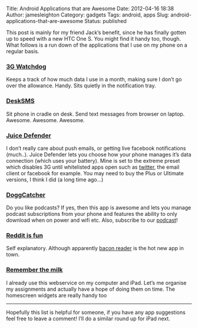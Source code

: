 Title: Android Applications that are Awesome
Date: 2012-04-16 18:38
Author: jamesleighton
Category: gadgets
Tags: android, apps
Slug: android-applications-that-are-awesome
Status: published

This post is mainly for my friend Jack’s benefit, since he has finally gotten up to speed with a new HTC One S. You might find it handy too, though. What follows is a run down of the applications that I use on my phone on a regular basis.

### [3G Watchdog](https://play.google.com/store/apps/details?id=net.rgruet.android.g3watchdog)

Keeps a track of how much data I use in a month, making sure I don’t go over the allowance. Handy. Sits quietly in the notification tray.

### [DeskSMS](https://play.google.com/store/apps/details?id=com.koushikdutta.desktopsms&feature=search_result)

Sit phone in cradle on desk. Send text messages from browser on laptop. Awesome. Awesome. Awesome.

### [Juice Defender](https://play.google.com/store/apps/details?id=com.latedroid.juicedefender)

I don’t really care about push emails, or getting live facebook notifications (much..). Juice Defender lets you choose how your phone manages it’s data connection (which uses your battery). Mine is set to the extreme preset which disables 3G until whitelisted apps open such as [twitter](http://www.twitter.com/geekyjames), the email client or facebook for example. You may need to buy the Plus or Ultimate versions, I think I did (a long time ago…)

### [DoggCatcher](https://play.google.com/store/apps/details?id=com.snoggdoggler.android.applications.doggcatcher.v1_0)

Do you like podcasts? If yes, then this app is awesome and lets you manage podcast subscriptions from your phone and features the ability to only download when on power and wifi etc. Also, subscribe to our [podcast](www.theunnamedpodcast.co.uk)!

### [Reddit is fun](https://play.google.com/store/apps/details?id=com.andrewshu.android.reddit)

Self explanatory. Although apparently [bacon reader](https://play.google.com/store/apps/details?id=com.onelouder.baconreader&) is the hot new app in town.

### [Remember the milk](https://play.google.com/store/apps/details?id=com.rememberthemilk.MobileRTM&feature=search_result)

I already use this webservice on my computer and iPad. Let’s me organise my assignments and actually have a hope of doing them on time. The homescreen widgets are really handy too  

------------------------------------------------------------------------

Hopefully this list is helpful for someone, if you have any app suggestions feel free to leave a comment! I’ll do a similar round up for iPad next.

</p>

